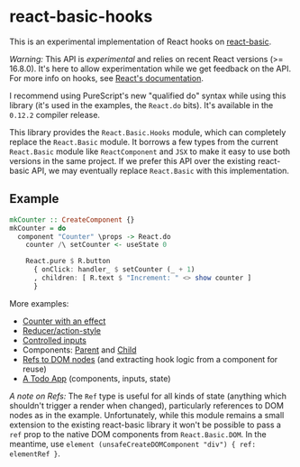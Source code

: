 # react-basic-hooks

This is an experimental implementation of React hooks on [react-basic](https://github.com/lumihq/purescript-react-basic).

*Warning:* This API is *experimental* and relies on recent React versions (>= 16.8.0).
It's here to allow experimentation while we get feedback on the API.
For more info on hooks, see [React's documentation](https://reactjs.org/docs/hooks-intro.html).

I recommend using PureScript's new "qualified do" syntax while using this library (it's used in the examples, the `React.do` bits).
It's available in the  `0.12.2` compiler release.

This library provides the `React.Basic.Hooks` module, which can completely replace the `React.Basic` module.
It borrows a few types from the current `React.Basic` module like `ReactComponent` and `JSX` to make it easy to use both versions in the same project.
If we prefer this API over the existing react-basic API, we may eventually replace `React.Basic` with this implementation.

## Example

```purs
mkCounter :: CreateComponent {}
mkCounter = do
  component "Counter" \props -> React.do
    counter /\ setCounter <- useState 0

    React.pure $ R.button
      { onClick: handler_ $ setCounter (_ + 1)
      , children: [ R.text $ "Increment: " <> show counter ]
      }
```

More examples:

- [Counter with an effect](./examples/counter/src/Counter.purs)
- [Reducer/action-style](./examples/reducer/src/Reducer.purs)
- [Controlled inputs](./examples/controlled-input/src/ControlledInput.purs)
- Components: [Parent](./examples/component/src/Container.purs) and [Child](./examples/component/src/ToggleButton.purs)
- [Refs to DOM nodes](./examples/refs/src/Refs.purs) (and extracting hook logic from a component for reuse)
- [A Todo App](./examples/todo-app/src/TodoApp.purs) (components, inputs, state)

*A note on Refs:* The `Ref` type is useful for all kinds of state (anything which shouldn't trigger a render when changed), particularly references to DOM nodes as in the example.
Unfortunately, while this module remains a small extension to the existing react-basic library it won't be possible to pass a `ref` prop to the native DOM components from `React.Basic.DOM`.
In the meantime, use `element (unsafeCreateDOMComponent "div") { ref: elementRef }`.
